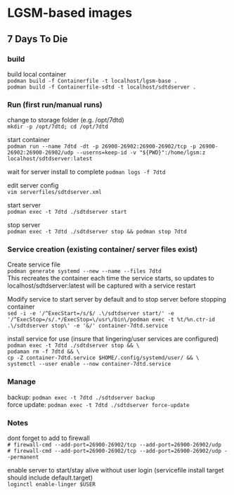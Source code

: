 # LGSM-based images

## 7 Days To Die
### build
build local container\
`podman build -f Containerfile -t localhost/lgsm-base .`\
`podman build -f Containerfile-sdtd -t localhost/sdtdserver .`

### Run (first run/manual runs)
change to storage folder (e.g. /opt/7dtd)\
`mkdir -p /opt/7dtd; cd /opt/7dtd`

start container\
`podman run --name 7dtd -dt -p 26900-26902:26900-26902/tcp -p 26900-26902:26900-26902/udp --userns=keep-id -v "${PWD}":/home/lgsm:z localhost/sdtdserver:latest`

wait for server install to complete
`podman logs -f 7dtd`

edit server config\
`vim serverfiles/sdtdserver.xml`

start server\
`podman exec -t 7dtd ./sdtdserver start`

stop server\
`podman exec -t 7dtd ./sdtdserver stop && podman stop 7dtd`

### Service creation (existing container/ server files exist)
Create service file\
`podman generate systemd --new --name --files 7dtd`\
This recreates the container each time the service starts, so updates to localhost/sdtdserver:latest will be captured with a service restart


Modify service to start server by default and to stop server before stopping container\
`sed -i -e '/^ExecStart=/s/$/ .\/sdtdserver start/' -e '/^ExecStop=/s/.*/ExecStop=\/usr\/bin\/podman exec -t %t/%n.ctr-id .\/sdtdserver stop\' -e '&/' container-7dtd.service`


install service for use  (insure that lingering/user services are configured)  
 `podman exec -t 7dtd ./sdtdserver stop && \`\
 `podaman rm -f 7dtd && \`\
 `cp -Z container-7dtd.service $HOME/.config/systemd/user/ && \`\
 `systemctl --user enable --now container-7dtd.service`

### Manage
backup: `podman exec -t 7dtd ./sdtdserver backup`\
force update: `podman exec -t 7dtd ./sdtdserver force-update`

### Notes

dont forget to add to firewall\
`# firewall-cmd --add-port=26900-26902/tcp --add-port=26900-26902/udp`\
`# firewall-cmd --add-port=26900-26902/tcp --add-port=26900-26902/udp --permanent`

enable server to start/stay alive without user login (servicefile install target should include default.target)\
`loginctl enable-linger $USER`
